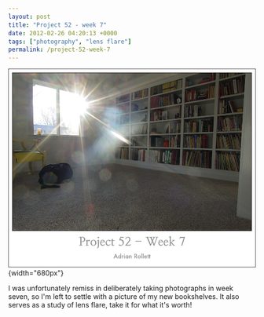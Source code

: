 ```yaml
---
layout: post
title: "Project 52 - week 7"
date: 2012-02-26 04:20:13 +0000
tags: ["photography", "lens flare"]
permalink: /project-52-week-7
---
```




![](/sites/default/files/images/flare.jpg){width="680px"}

I was unfortunately remiss in deliberately taking photographs in week
seven, so I\'m left to settle with a picture of my new bookshelves. It
also serves as a study of lens flare, take it for what it\'s worth!




